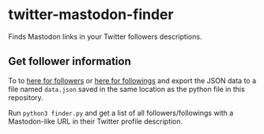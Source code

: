# twitter-mastodon-finder
Finds Mastodon links in your Twitter followers descriptions.

## Get follower information

To to [here for followers](https://oauth-playground.glitch.me/?id=usersIdFollowers&params=%28%27user.fields%21%27description%27%29_) or [here for followings](https://oauth-playground.glitch.me/?id=usersIdFollowing&params=%28%27user.fields%21%27description%27%29_) and export the JSON data to a file named `data.json` saved in the same location as the python file in this repository.

Run `python3 finder.py` and get a list of all followers/followings with a Mastodon-like URL in their Twitter profile description.
